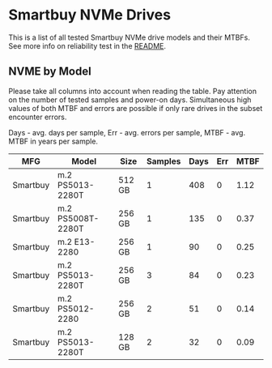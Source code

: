 Smartbuy NVMe Drives
====================

This is a list of all tested Smartbuy NVMe drive models and their MTBFs. See more
info on reliability test in the [README](https://github.com/linuxhw/SMART).

NVME by Model
------------

Please take all columns into account when reading the table. Pay attention on the
number of tested samples and power-on days. Simultaneous high values of both MTBF
and errors are possible if only rare drives in the subset encounter errors.

Days - avg. days per sample,
Err  - avg. errors per sample,
MTBF - avg. MTBF in years per sample.

| MFG       | Model              | Size   | Samples | Days  | Err   | MTBF |
|-----------|--------------------|--------|---------|-------|-------|------|
| Smartbuy  | m.2 PS5013-2280T   | 512 GB | 1       | 408   | 0     | 1.12   |
| Smartbuy  | m.2 PS5008T-2280T  | 256 GB | 1       | 135   | 0     | 0.37   |
| Smartbuy  | m.2 E13-2280       | 256 GB | 1       | 90    | 0     | 0.25   |
| Smartbuy  | m.2 PS5013-2280T   | 256 GB | 3       | 84    | 0     | 0.23   |
| Smartbuy  | m.2 PS5012-2280    | 256 GB | 2       | 51    | 0     | 0.14   |
| Smartbuy  | m.2 PS5013-2280T   | 128 GB | 2       | 32    | 0     | 0.09   |
